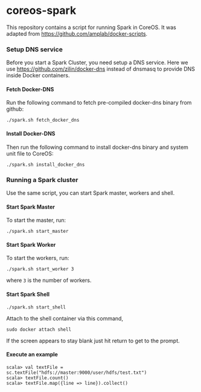 coreos-spark
============

This repository contains a script for running Spark in CoreOS. It was adapted from https://github.com/amplab/docker-scripts.
### Setup DNS service
Before you start a Spark Cluster, you need setup a DNS service. Here we use https://github.com/zilin/docker-dns instead of dnsmasq to provide DNS inside Docker containers.

#### Fetch Docker-DNS
Run the following command to fetch pre-compiled docker-dns binary from github:
```
./spark.sh fetch_docker_dns
```

#### Install Docker-DNS
Then run the following command to install docker-dns binary and system unit file to CoreOS:
```
./spark.sh install_docker_dns
```

### Running a Spark cluster
Use the same script, you can start Spark master, workers and shell.

#### Start Spark Master
To start the master, run:
```
./spark.sh start_master
```

#### Start Spark Worker
To start the workers, run:
```
./spark.sh start_worker 3
```
where `3` is the number of workers.

#### Start Spark Shell
```
./spark.sh start_shell
```
Attach to the shell container via this command,
```
sudo docker attach shell
```
If the screen appears to stay blank just hit return to get to the prompt.
#### Execute an example 
```
scala> val textFile = sc.textFile("hdfs://master:9000/user/hdfs/test.txt")
scala> textFile.count()
scala> textFile.map({line => line}).collect()
```
